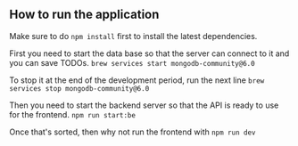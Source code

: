 ## How to run the application

Make sure to do `npm install` first to install the latest dependencies.

First you need to start the data base so that the server can connect to it and you can save TODOs.
`brew services start mongodb-community@6.0`

To stop it at the end of the development period, run the next line
`brew services stop mongodb-community@6.0`

Then you need to start the backend server so that the API is ready to use for the frontend.
`npm run start:be`

Once that's sorted, then why not run the frontend with
`npm run dev`
